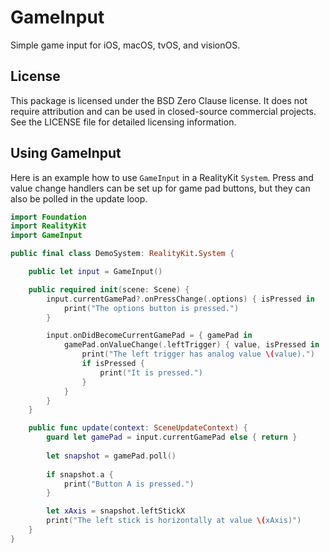 
# GameInput

Simple game input for iOS, macOS, tvOS, and visionOS.

## License

This package is licensed under the BSD Zero Clause license. It does not require attribution and can be used in closed-source commercial projects. See the LICENSE file for detailed licensing information.

## Using GameInput

Here is an example how to use `GameInput` in a RealityKit `System`. Press and value change handlers can be set up for game pad buttons, but they can also be polled in the update loop.

```swift
import Foundation
import RealityKit
import GameInput

public final class DemoSystem: RealityKit.System {

    public let input = GameInput()

    public required init(scene: Scene) {
        input.currentGamePad?.onPressChange(.options) { isPressed in
            print("The options button is pressed.")
        }

        input.onDidBecomeCurrentGamePad = { gamePad in
            gamePad.onValueChange(.leftTrigger) { value, isPressed in
                print("The left trigger has analog value \(value).")
                if isPressed {
                    print("It is pressed.")
                }
            }
        }
    }

    public func update(context: SceneUpdateContext) {
        guard let gamePad = input.currentGamePad else { return }
        
        let snapshot = gamePad.poll()
        
        if snapshot.a {
            print("Button A is pressed.")
        }

        let xAxis = snapshot.leftStickX
        print("The left stick is horizontally at value \(xAxis)")
    }
}
```
